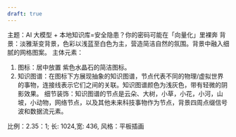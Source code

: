 ```yaml
---
draft: true
---
```

主题：AI 大模型 + 本地知识库=安全隐患？你的密码可能在「向量化」里裸奔
背景：淡雅渐变背景，色彩以浅蓝至白色为主，营造简洁自然的氛围。背景中融入细腻的网格图案。
主体元素：
1. 图标：居中放置 紫色水晶石的简洁图标。
2. 知识图谱：在图标下方展现抽象的知识图谱，节点代表不同的物理/虚拟世界的事物，连接线表示它们之间的关联。知识图谱颜色为浅灰色，带有轻微的阴影效果。
    细节装饰：知识图谱的节点是云朵、大树，小草，小花，小河，山坡，小动物，网络节点，以及其他未来科技事物作为节点，背景四周点缀信号波和数据流元素。

比例：2.35：1; 
长: 1024,宽: 436,
风格：平板插画
